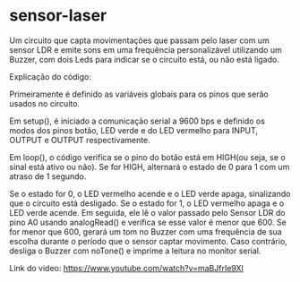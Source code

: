 # sensor-laser
Um circuito que capta movimentações que passam pelo laser com um sensor LDR e emite sons em uma frequência personalizável utilizando um Buzzer, com dois Leds para indicar se o circuito está, ou não está ligado.

Explicação do código:

Primeiramente é definido as variáveis ​​globais para os pinos que serão usados ​​no circuito.

Em setup(), é iniciado a comunicação serial a 9600 bps e definido os modos dos pinos botão, LED verde e do LED vermelho para INPUT, OUTPUT e OUTPUT respectivamente.

Em loop(), o código verifica se o pino do botão está em HIGH(ou seja, se o sinal está ativo ou não). Se for HIGH, alternará o estado de 0 para 1 com um atraso de 1 segundo.

Se o estado for 0, o LED vermelho acende e o LED verde apaga, sinalizando que o circuito está desligado. Se o estado for 1, o LED vermelho apaga e o LED verde acende. Em seguida, ele lê o valor passado pelo Sensor LDR do pino A0 usando analogRead() e verifica se esse valor é menor que 600. Se for menor que 600, gerará um tom no Buzzer com uma frequência de sua escolha durante o período que o sensor captar movimento. Caso contrário, desliga o Buzzer com noTone() e imprime a leitura no monitor serial.

Link do video: https://www.youtube.com/watch?v=maBJfrIe9XI

